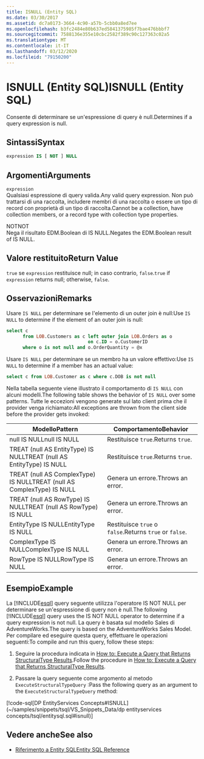 ```yaml
---
title: ISNULL (Entity SQL)
ms.date: 03/30/2017
ms.assetid: dc7a0173-3664-4c90-a57b-5cbb0a8ed7ee
ms.openlocfilehash: b3fc2484e80b637ed5841375985f7bae476bbbf7
ms.sourcegitcommit: 7588136e355e10cbc2582f389c90c127363c02a5
ms.translationtype: MT
ms.contentlocale: it-IT
ms.lasthandoff: 03/12/2020
ms.locfileid: "79150200"
---
```

# <a name="isnull-entity-sql"></a><span data-ttu-id="1ad9f-102">ISNULL (Entity SQL)</span><span class="sxs-lookup"><span data-stu-id="1ad9f-102">ISNULL (Entity SQL)</span></span>
<span data-ttu-id="1ad9f-103">Consente di determinare se un'espressione di query è null.</span><span class="sxs-lookup"><span data-stu-id="1ad9f-103">Determines if a query expression is null.</span></span>  
  
## <a name="syntax"></a><span data-ttu-id="1ad9f-104">Sintassi</span><span class="sxs-lookup"><span data-stu-id="1ad9f-104">Syntax</span></span>  
  
```sql  
expression IS [ NOT ] NULL  
```  
  
## <a name="arguments"></a><span data-ttu-id="1ad9f-105">Argomenti</span><span class="sxs-lookup"><span data-stu-id="1ad9f-105">Arguments</span></span>  
 `expression`  
 <span data-ttu-id="1ad9f-106">Qualsiasi espressione di query valida.</span><span class="sxs-lookup"><span data-stu-id="1ad9f-106">Any valid query expression.</span></span> <span data-ttu-id="1ad9f-107">Non può trattarsi di una raccolta, includere membri di una raccolta o essere un tipo di record con proprietà di un tipo di raccolta.</span><span class="sxs-lookup"><span data-stu-id="1ad9f-107">Cannot be a collection, have collection members, or a record type with collection type properties.</span></span>  
  
 <span data-ttu-id="1ad9f-108">NOT</span><span class="sxs-lookup"><span data-stu-id="1ad9f-108">NOT</span></span>  
 <span data-ttu-id="1ad9f-109">Nega il risultato EDM.Boolean di IS NULL.</span><span class="sxs-lookup"><span data-stu-id="1ad9f-109">Negates the EDM.Boolean result of IS NULL.</span></span>  
  
## <a name="return-value"></a><span data-ttu-id="1ad9f-110">Valore restituito</span><span class="sxs-lookup"><span data-stu-id="1ad9f-110">Return Value</span></span>  
 <span data-ttu-id="1ad9f-111">`true` se `expression` restituisce null; in caso contrario, `false`.</span><span class="sxs-lookup"><span data-stu-id="1ad9f-111">`true` if `expression` returns null; otherwise, `false`.</span></span>  
  
## <a name="remarks"></a><span data-ttu-id="1ad9f-112">Osservazioni</span><span class="sxs-lookup"><span data-stu-id="1ad9f-112">Remarks</span></span>  
 <span data-ttu-id="1ad9f-113">Usare `IS NULL` per determinare se l'elemento di un outer join è null:</span><span class="sxs-lookup"><span data-stu-id="1ad9f-113">Use `IS NULL` to determine if the element of an outer join is null:</span></span>  
  
```sql  
select c
      from LOB.Customers as c left outer join LOB.Orders as o
                              on c.ID = o.CustomerID
      where o is not null and o.OrderQuantity = @x  
```  
  
 <span data-ttu-id="1ad9f-114">Usare `IS NULL` per determinare se un membro ha un valore effettivo:</span><span class="sxs-lookup"><span data-stu-id="1ad9f-114">Use `IS NULL` to determine if a member has an actual value:</span></span>  
  
```sql  
select c from LOB.Customer as c where c.DOB is not null  
```  
  
 <span data-ttu-id="1ad9f-115">Nella tabella seguente viene illustrato il comportamento di `IS NULL` con alcuni modelli.</span><span class="sxs-lookup"><span data-stu-id="1ad9f-115">The following table shows the behavior of `IS NULL` over some patterns.</span></span> <span data-ttu-id="1ad9f-116">Tutte le eccezioni vengono generate sul lato client prima che il provider venga richiamato:</span><span class="sxs-lookup"><span data-stu-id="1ad9f-116">All exceptions are thrown from the client side before the provider gets invoked:</span></span>  
  
|<span data-ttu-id="1ad9f-117">Modello</span><span class="sxs-lookup"><span data-stu-id="1ad9f-117">Pattern</span></span>|<span data-ttu-id="1ad9f-118">Comportamento</span><span class="sxs-lookup"><span data-stu-id="1ad9f-118">Behavior</span></span>|  
|-------------|--------------|  
|<span data-ttu-id="1ad9f-119">null IS NULL</span><span class="sxs-lookup"><span data-stu-id="1ad9f-119">null IS NULL</span></span>|<span data-ttu-id="1ad9f-120">Restituisce `true`.</span><span class="sxs-lookup"><span data-stu-id="1ad9f-120">Returns `true`.</span></span>|  
|<span data-ttu-id="1ad9f-121">TREAT (null AS EntityType) IS NULL</span><span class="sxs-lookup"><span data-stu-id="1ad9f-121">TREAT (null AS EntityType) IS NULL</span></span>|<span data-ttu-id="1ad9f-122">Restituisce `true`.</span><span class="sxs-lookup"><span data-stu-id="1ad9f-122">Returns `true`.</span></span>|  
|<span data-ttu-id="1ad9f-123">TREAT (null AS ComplexType) IS NULL</span><span class="sxs-lookup"><span data-stu-id="1ad9f-123">TREAT (null AS ComplexType) IS NULL</span></span>|<span data-ttu-id="1ad9f-124">Genera un errore.</span><span class="sxs-lookup"><span data-stu-id="1ad9f-124">Throws an error.</span></span>|  
|<span data-ttu-id="1ad9f-125">TREAT (null AS RowType) IS NULL</span><span class="sxs-lookup"><span data-stu-id="1ad9f-125">TREAT (null AS RowType) IS NULL</span></span>|<span data-ttu-id="1ad9f-126">Genera un errore.</span><span class="sxs-lookup"><span data-stu-id="1ad9f-126">Throws an error.</span></span>|  
|<span data-ttu-id="1ad9f-127">EntityType IS NULL</span><span class="sxs-lookup"><span data-stu-id="1ad9f-127">EntityType IS NULL</span></span>|<span data-ttu-id="1ad9f-128">Restituisce `true` o `false`.</span><span class="sxs-lookup"><span data-stu-id="1ad9f-128">Returns `true` or `false`.</span></span>|  
|<span data-ttu-id="1ad9f-129">ComplexType IS NULL</span><span class="sxs-lookup"><span data-stu-id="1ad9f-129">ComplexType IS NULL</span></span>|<span data-ttu-id="1ad9f-130">Genera un errore.</span><span class="sxs-lookup"><span data-stu-id="1ad9f-130">Throws an error.</span></span>|  
|<span data-ttu-id="1ad9f-131">RowType IS NULL</span><span class="sxs-lookup"><span data-stu-id="1ad9f-131">RowType IS NULL</span></span>|<span data-ttu-id="1ad9f-132">Genera un errore.</span><span class="sxs-lookup"><span data-stu-id="1ad9f-132">Throws an error.</span></span>|  
  
## <a name="example"></a><span data-ttu-id="1ad9f-133">Esempio</span><span class="sxs-lookup"><span data-stu-id="1ad9f-133">Example</span></span>  
 <span data-ttu-id="1ad9f-134">La [!INCLUDE[esql](../../../../../../includes/esql-md.md)] query seguente utilizza l'operatore IS NOT NULL per determinare se un'espressione di query non è null.</span><span class="sxs-lookup"><span data-stu-id="1ad9f-134">The following [!INCLUDE[esql](../../../../../../includes/esql-md.md)] query uses the IS NOT NULL operator to determine if a query expression is not null.</span></span> <span data-ttu-id="1ad9f-135">La query è basata sul modello Sales di AdventureWorks.</span><span class="sxs-lookup"><span data-stu-id="1ad9f-135">The query is based on the AdventureWorks Sales Model.</span></span> <span data-ttu-id="1ad9f-136">Per compilare ed eseguire questa query, effettuare le operazioni seguenti:</span><span class="sxs-lookup"><span data-stu-id="1ad9f-136">To compile and run this query, follow these steps:</span></span>  
  
1. <span data-ttu-id="1ad9f-137">Seguire la procedura indicata in [How to: Execute a Query that Returns StructuralType Results](../how-to-execute-a-query-that-returns-structuraltype-results.md).</span><span class="sxs-lookup"><span data-stu-id="1ad9f-137">Follow the procedure in [How to: Execute a Query that Returns StructuralType Results](../how-to-execute-a-query-that-returns-structuraltype-results.md).</span></span>  
  
2. <span data-ttu-id="1ad9f-138">Passare la query seguente come argomento al metodo `ExecuteStructuralTypeQuery` :</span><span class="sxs-lookup"><span data-stu-id="1ad9f-138">Pass the following query as an argument to the `ExecuteStructuralTypeQuery` method:</span></span>  
  
 [!code-sql[DP EntityServices Concepts#ISNULL](~/samples/snippets/tsql/VS_Snippets_Data/dp entityservices concepts/tsql/entitysql.sql#isnull)]  
  
## <a name="see-also"></a><span data-ttu-id="1ad9f-139">Vedere anche</span><span class="sxs-lookup"><span data-stu-id="1ad9f-139">See also</span></span>

- [<span data-ttu-id="1ad9f-140">Riferimento a Entity SQL</span><span class="sxs-lookup"><span data-stu-id="1ad9f-140">Entity SQL Reference</span></span>](entity-sql-reference.md)
